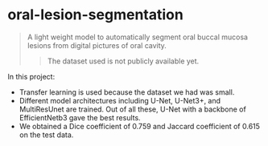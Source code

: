 # oral-lesion-segmentation
> A light weight model to automatically segment oral buccal mucosa lesions from digital pictures of oral cavity.
>> The dataset used is not publicly available yet.

In this project:
- Transfer learning is used because the dataset we had was small.
- Different model architectures including U-Net, U-Net3+, and MultiResUnet are trained. Out of all these, U-Net with a backbone of EfficientNetb3 gave the best results.
- We obtained a Dice coefficient of 0.759 and Jaccard coefficient of 0.615 on the test data.
